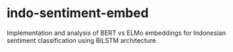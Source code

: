 # indo-sentiment-embed
Implementation and analysis of BERT vs ELMo embeddings for Indonesian sentiment classification using BiLSTM architecture.
